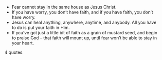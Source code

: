  - Fear cannot stay in the same house as Jesus Christ.
 - If you have worry, you don’t have faith, and if you have faith, you don’t have worry.
 - Jesus can heal anything, anywhere, anytime, and anybody. All you have to do is put your faith in Him.
 - If you’ve got just a little bit of faith as a grain of mustard seed, and begin to praise God – that faith will mount up, until fear won’t be able to stay in your heart.

4 quotes
